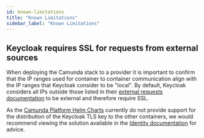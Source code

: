 ```yaml
---
id: known-limitations
title: "Known Limitations"
sidebar_label: "Known Limitations"
---
```


## Keycloak requires SSL for requests from external sources

When deploying the Camunda stack to a provider it is important to confirm that the IP ranges used for container
to container communication align with the IP ranges that Keycloak consider to be "local". By default, Keycloak
considers all IPs outside those listed in their [external requests documentation](https://www.keycloak.org/docs/latest/server_installation/#_setting_up_ssl)
to be external and therefore require SSL.

As the [Camunda Platform Helm Charts](https://github.com/camunda/camunda-platform-helm) currently do not provide support
for the distribution of the Keycloak TLS key to the other containers, we would recommend viewing the solution available in
the [Identity documentation](/docs/self-managed/identity/troubleshooting/common-problems#solution-2-identity-making-requests-from-an-external-ip-address)
for advice.

